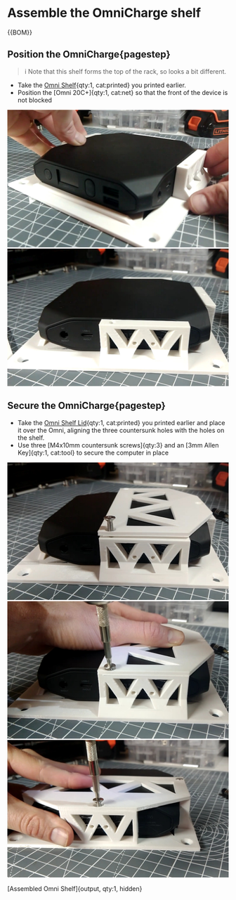 # Assemble the OmniCharge shelf


{{BOM}}

## Position the OmniCharge{pagestep}

>i Note that this shelf forms the top of the rack, so looks a bit different.

* Take the [Omni Shelf](fromstep){qty:1, cat:printed} you printed earlier.
* Position the [Omni 20C+]{qty:1, cat:net} so that the front of the device is not blocked

![](images/OmniShelfAssembly1.jpg)
![](images/OmniShelfAssembly2.jpg)

## Secure the OmniCharge{pagestep}

* Take the [Omni Shelf Lid](fromstep){qty:1, cat:printed} you printed earlier and place it over the Omni, aligning the three countersunk holes with the holes on the shelf.
* Use three [M4x10mm countersunk screws]{qty:3} and an [3mm Allen Key]{qty:1, cat:tool} to secure the computer in place

![](images/OmniShelfAssembly3.jpg)
![](images/OmniShelfAssembly4.jpg)
![](images/OmniShelfAssembly5.jpg)

[Assembled Omni Shelf]{output, qty:1, hidden}

